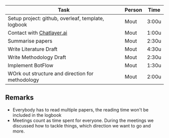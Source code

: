 | Task                                               | Person                                          | Time      |
| -------------------------------------------------- | ----------------------------------------------- | --------- |
| Setup project: github, overleaf, template, logbook | Mout                                            | 3:00u     |
| Contact with [Chatlayer.ai](https://chatlayer.ai/) | Mout                                            | 1:00u     |
| Summarise papers                                   | Mout                                            | 2:30u     |
| Write Literature Draft                             | Mout                                            | 4:30u     |
| Write Methodology Draft                            | Mout                                            | 2:30u     |
| Implement BotFlow                                  | Mout                                            | 1:30u     |
| WOrk out structure and direction for methodology   | Mout                                            | 2:00u     |


## Remarks
- Everybody has to read multiple papers, the reading time won't be included in the logbook
- Meetings count as time spent for everyone. During the meetings we discussed how to tackle things, which direction we want to go and more.
